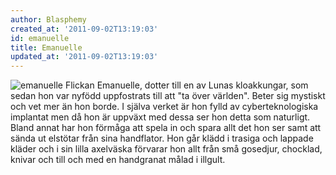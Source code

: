 ```yaml
---
author: Blasphemy
created_at: '2011-09-02T13:19:03'
id: emanuelle
title: Emanuelle
updated_at: '2011-09-02T13:19:03'
---
```

<img src="http://kampanj.ripperdoc.net/wp-content/uploads/emanuelle-241x300.jpg" title="emanuelle" class="alignright size-medium wp-image-737" /> Flickan Emanuelle, dotter till en av Lunas kloakkungar, som sedan hon var nyfödd uppfostrats till att "ta över världen". Beter sig mystiskt och vet mer än hon borde. I själva verket är hon fylld av cyberteknologiska implantat men då hon är uppväxt med dessa ser hon detta som naturligt. Bland annat har hon förmåga att spela in och spara allt det hon ser samt att sända ut elstötar från sina handflator. Hon går klädd i trasiga och lappade kläder och i sin lilla axelväska förvarar hon allt från små gosedjur, chocklad, knivar och till och med en handgranat målad i illgult.